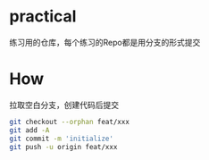 # practical
练习用的仓库，每个练习的Repo都是用分支的形式提交


# How
拉取空白分支，创建代码后提交

```sh
git checkout --orphan feat/xxx
git add -A
git commit -m 'initialize'
git push -u origin feat/xxx
```
